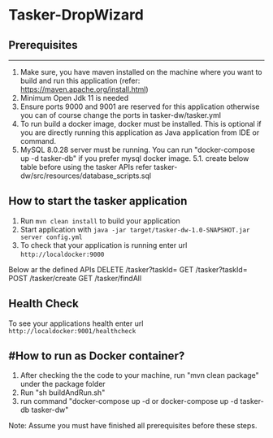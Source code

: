 # Tasker-DropWizard

## Prerequisites
---

1. Make sure, you have maven installed on the machine where you want to build and run this application (refer: https://maven.apache.org/install.html)
2. Minimum Open Jdk 11 is needed
3. Ensure ports 9000 and 9001 are reserved for this application otherwise you can of course change the ports in tasker-dw/tasker.yml
4. To run build a docker image, docker must be installed. This is optional if you are directly running this application as Java application from IDE or command.
5. MySQL 8.0.28 server must be running. You can run "docker-compose up -d tasker-db" if you prefer mysql docker image.
    5.1. create below table before using the tasker APIs
        refer tasker-dw/src/resources/database_scripts.sql

How to start the tasker application
---

1. Run `mvn clean install` to build your application
2. Start application with `java -jar target/tasker-dw-1.0-SNAPSHOT.jar server config.yml`
3. To check that your application is running enter url `http://localdocker:9000`

Below ar the defined APIs
DELETE  /tasker?taskId=<taskId>
GET     /tasker?taskId=<taskId>
POST    /tasker/create
GET     /tasker/findAll

Health Check
---

To see your applications health enter url `http://localdocker:9001/healthcheck`


#How to run as Docker container?
---

1. After checking the the code to your machine, run "mvn clean package" under the package folder
2. Run "sh buildAndRun.sh"
3. run command "docker-compose up -d or docker-compose up -d tasker-db tasker-dw"

Note: Assume you must have finished all prerequisites before these steps.
